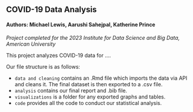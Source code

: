 ## COVID-19 Data Analysis
#### Authors: Michael Lewis, Aarushi Sahejpal, Katherine Prince 
*Project completed for the 2023 Institute for Data Science and Big Data, American University*

This project analyzes COVID-19 data for .... 

Our file structure is as follows:
- `data and cleaning` contains an .Rmd file which imports the data via API and cleans it. The final dataset is then exported to a .csv file. 
- `analysis` contains our final report and .bib file.
- `visualizations` is a folder for any exported graphs and tables.
- `code` provides all the code to conduct our statistical analysis.
